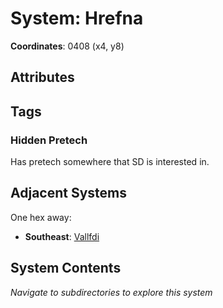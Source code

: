 # System: Hrefna

**Coordinates**: 0408 (x4, y8)

## Attributes

## Tags

### Hidden Pretech 

Has pretech somewhere that SD is interested in. 

## Adjacent Systems

One hex away:
- **Southeast**: [Vallfdi](../Vallfdi/system.md)

## System Contents

_Navigate to subdirectories to explore this system_
